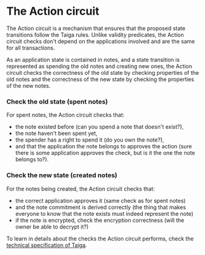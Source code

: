 # The Action circuit

The Action circuit is a mechanism that ensures that the proposed state transitions follow the Taiga rules. 
Unlike validity predicates, the Action circuit checks don't depend on the applications involved and are the same for all transactions.

As an application state is contained in notes, and a state transition is represented as spending the old notes and creating new ones,
the Action circuit checks the correctness of the old state by checking properties of the old notes and the correctness of the new state by checking the properties of the new notes.

### Check the old state (spent notes)

For spent notes, the Action circuit checks that:
* the note existed before (can you spend a note that doesn't exist?),
* the note haven't been spent yet,
* the spender has a right to spend it (do you own the note?),
* and that the application the note belongs to approves the action (sure there is some application approves the check, but is it the one the note belongs to?).

### Check the new state (created notes)

For the notes being created, the Action circuit checks that:
* the correct application approves it (same check as for spent notes)
* and the note commitment is derived correctly (the thing that makes everyone to know that the note exists must indeed represent the note)
* if the note is encrypted, check the encryption correctness (will the owner be able to decrypt it?)

To learn in details about the checks the Action circuit performs, check the [technical specification of Taiga](./spec.md).
